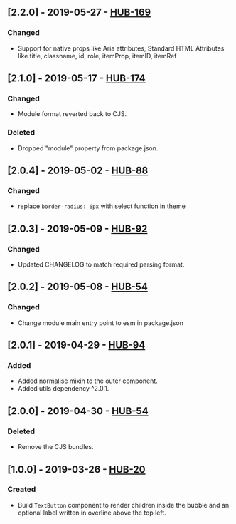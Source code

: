 
## [2.2.0] - 2019-05-27 - [HUB-169](https://creditandfinance.atlassian.net/browse/HUB-169)
### Changed
- Support for native props like Aria attributes, Standard HTML Attributes like title, classname, id, role, itemProp, itemID, itemRef

## [2.1.0] - 2019-05-17 - [HUB-174](https://creditandfinance.atlassian.net/browse/HUB-174)
### Changed
- Module format reverted back to CJS.
### Deleted
- Dropped "module" property from package.json.

## [2.0.4] - 2019-05-02 - [HUB-88](https://creditandfinance.atlassian.net/browse/HUB-88)
### Changed
- replace `border-radius: 6px` with select function in theme

## [2.0.3] - 2019-05-09 - [HUB-92](https://creditandfinance.atlassian.net/browse/HUB-92)
### Changed
- Updated CHANGELOG to match required parsing format.

## [2.0.2] - 2019-05-08 - [HUB-54](https://creditandfinance.atlassian.net/browse/HUB-54)
### Changed
- Change module main entry point to esm in package.json

## [2.0.1] - 2019-04-29 - [HUB-94](https://creditandfinance.atlassian.net/browse/HUB-94)
### Added
- Added normalise mixin to the outer component.
- Added utils dependency ^2.0.1.

## [2.0.0] - 2019-04-30 - [HUB-54](https://creditandfinance.atlassian.net/browse/HUB-54)
### Deleted
- Remove the CJS bundles.

## [1.0.0] - 2019-03-26 - [HUB-20](https://creditandfinance.atlassian.net/browse/HUB-20)
### Created
- Build `TextButton` component to render children inside the bubble and an optional label written in overline above the top left.
